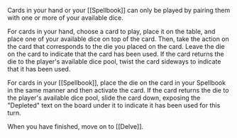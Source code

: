 Cards in your hand or your [[Spellbook]] can only be played by pairing them with one or more of your available dice.

For cards in your hand, choose a card to play, place it on the table, and place one of your available dice on top of the card. Then, take the action on the card that corresponds to the die you placed on the card. Leave the die on the card to indicate that the card has been used. If the card returns the die to the player's available dice pool, twist the card sideways to indicate that it has been used.

For cards in your [[Spellbook]], place the die on the card in your Spellbook in the same manner and then activate the card. If the card returns the die to the player's available dice pool, slide the card down, exposing the "Depleted" text on the board under it to indicate it has been used for this turn.

When you have finished, move on to [[Delve]].